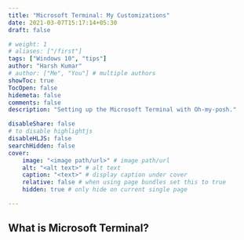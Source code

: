 ```yaml
---
title: "Microsoft Terminal: My Customizations"
date: 2021-03-07T15:17:14+05:30
draft: false

# weight: 1
# aliases: ["/first"]
tags: ["Windows 10", "tips"]
author: "Harsh Kumar"
# author: ["Me", "You"] # multiple authors
showToc: true
TocOpen: false
hidemeta: false
comments: false
description: "Setting up the Microsoft Terminal with Oh-my-posh."

disableShare: false
# to disable highlightjs
disableHLJS: false
searchHidden: false
cover:
    image: "<image path/url>" # image path/url
    alt: "<alt text>" # alt text
    caption: "<text>" # display caption under cover
    relative: false # when using page bundles set this to true
    hidden: true # only hide on current single page

---
```

## What is Microsoft Terminal?
